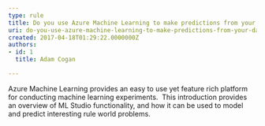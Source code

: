 ```yaml
---
type: rule
title: Do you use Azure Machine Learning to make predictions from your data?
uri: do-you-use-azure-machine-learning-to-make-predictions-from-your-data
created: 2017-04-18T01:29:22.0000000Z
authors:
- id: 1
  title: Adam Cogan

---
```


 Azure Machine Learning provides an easy to use yet feature rich platform for conducting machine learning experiments.  This introduction provides an overview of ML Studio functionality, and how it can be used to model and predict interesting rule world problems.​

 ​

